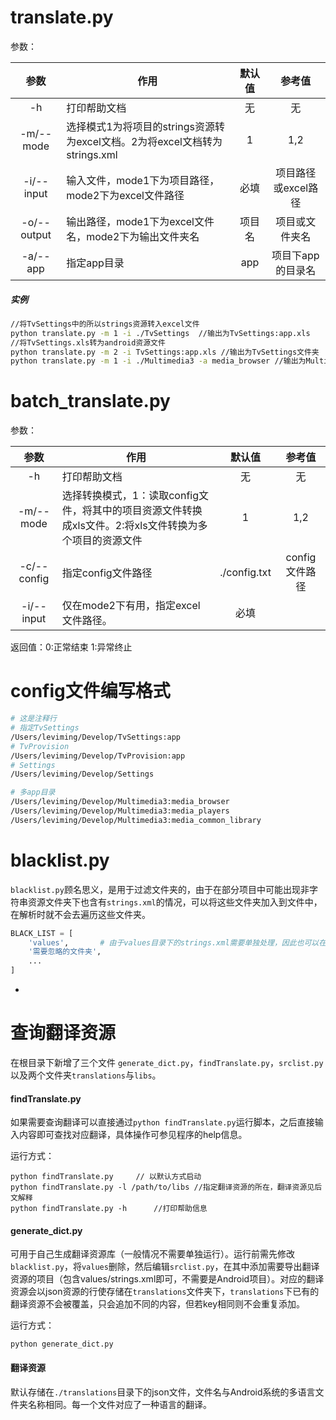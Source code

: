 # translate.py
参数：

|参数|作用|默认值|参考值|
|:-:|---|:-:|:-:|
|-h|打印帮助文档|无|无
|-m/--mode|选择模式1为将项目的strings资源转为excel文档。2为将excel文档转为strings.xml|1|1,2|
|-i/--input|输入文件，mode1下为项目路径，mode2下为excel文件路径|必填|项目路径或excel路径|
|-o/--output|输出路径，mode1下为excel文件名，mode2下为输出文件夹名|项目名|项目或文件夹名
|-a/--app|指定app目录|app|项目下app的目录名|

##### 实例

``` bash
//将TvSettings中的所以strings资源转入excel文件
python translate.py -m 1 -i ./TvSettings  //输出为TvSettings:app.xls
//将TvSettings.xls转为android资源文件
python translate.py -m 2 -i TvSettings:app.xls //输出为TvSettings文件夹
python translate.py -m 1 -i ./Multimedia3 -a media_browser //输出为Multimedia3:media_browser.xls
```

# batch_translate.py

参数：

|参数|作用|默认值|参考值|
|:-:|---|:-:|:-:|
|-h|打印帮助文档|无|无|
|-m/--mode|选择转换模式，1：读取config文件，将其中的项目资源文件转换成xls文件。2:将xls文件转换为多个项目的资源文件|1|1,2|
|-c/--config|指定config文件路径|./config.txt|config文件路径|
|-i/--input|仅在mode2下有用，指定excel文件路径。|必填|

返回值：0:正常结束  1:异常终止

# config文件编写格式

``` bash
# 这是注释行
# 指定TvSettings
/Users/leviming/Develop/TvSettings:app
# TvProvision
/Users/leviming/Develop/TvProvision:app
# Settings
/Users/leviming/Develop/Settings

# 多app目录
/Users/leviming/Develop/Multimedia3:media_browser
/Users/leviming/Develop/Multimedia3:media_players
/Users/leviming/Develop/Multimedia3:media_common_library
```

# blacklist.py

`blacklist.py`顾名思义，是用于过滤文件夹的，由于在部分项目中可能出现非字符串资源文件夹下也含有`strings.xml`的情况，可以将这些文件夹加入到文件中，在解析时就不会去遍历这些文件夹。

``` python
BLACK_LIST = [
	'values',		# 由于values目录下的strings.xml需要单独处理，因此也可以在这里忽略掉,代码中也做了对该文件的过滤机制
	'需要忽略的文件夹',
	...
]
```
-
# 查询翻译资源

在根目录下新增了三个文件 `generate_dict.py`，`findTranslate.py`，`srclist.py`以及两个文件夹`translations`与`libs`。

#### findTranslate.py

如果需要查询翻译可以直接通过`python findTranslate.py`运行脚本，之后直接输入内容即可查找对应翻译，具体操作可参见程序的help信息。

运行方式：

``` shell
python findTranslate.py 	// 以默认方式启动
python findTranslate.py -l /path/to/libs //指定翻译资源的所在，翻译资源见后文解释
python findTranslate.py -h		//打印帮助信息
```

#### generate_dict.py

可用于自己生成翻译资源库（一般情况不需要单独运行）。运行前需先修改`blacklist.py`，将`values`删除，然后编辑`srclist.py`，在其中添加需要导出翻译资源的项目（包含values/strings.xml即可，不需要是Android项目）。对应的翻译资源会以json资源的行使存储在`translations`文件夹下，`translations`下已有的翻译资源不会被覆盖，只会追加不同的内容，但若key相同则不会重复添加。

运行方式：

``` shell
python generate_dict.py
```

#### 翻译资源

默认存储在`./translations`目录下的json文件，文件名与Android系统的多语言文件夹名称相同。每一个文件对应了一种语言的翻译。